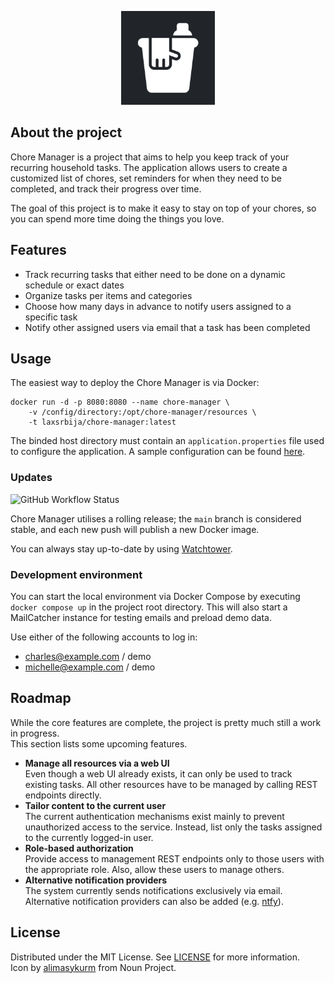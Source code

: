 <p align="center">
<img src="https://raw.githubusercontent.com/laxsrbija/chore-manager/main/chore-manager-frontend/src/assets/icon.png" width="150">
</p>


## About the project

Chore Manager is a project that aims to help you keep track of your recurring 
household tasks. The application allows users to create a customized list of chores, 
set reminders for when they need to be completed, and track their progress over time.

The goal of this project is to make it easy to stay on top of your chores, 
so you can spend more time doing the things you love.

## Features

* Track recurring tasks that either need to be done on a dynamic schedule or exact dates
* Organize tasks per items and categories
* Choose how many days in advance to notify users assigned to a specific task
* Notify other assigned users via email that a task has been completed

## Usage

The easiest way to deploy the Chore Manager is via Docker:

```
docker run -d -p 8080:8080 --name chore-manager \
    -v /config/directory:/opt/chore-manager/resources \
    -t laxsrbija/chore-manager:latest
```

The binded host directory must contain an `application.properties` file used to configure the application.
A sample configuration can be found [here](chore-manager-backend/chore-manager-application/src/main/resources/application-dev.properties).

### Updates

![GitHub Workflow Status](https://img.shields.io/github/actions/workflow/status/laxsrbija/chore-manager/publish.yml?label=deployment&style=for-the-badge)

Chore Manager utilises a rolling release; the `main` branch is considered stable, 
and each new push will publish a new Docker image.

You can always stay up-to-date by using [Watchtower](https://github.com/containrrr/watchtower).

### Development environment

You can start the local environment via Docker Compose by executing `docker compose up` in the project root directory.
This will also start a MailCatcher instance for testing emails and preload demo data.

Use either of the following accounts to log in:

* charles@example.com / demo
* michelle@example.com / demo

## Roadmap

While the core features are complete, the project is pretty much still a work in progress.  
This section lists some upcoming features.

- **Manage all resources via a web UI**  
Even though a web UI already exists, it can only be used to track existing tasks. All other
resources have to be managed by calling REST endpoints directly.
- **Tailor content to the current user**  
The current authentication mechanisms exist mainly to prevent unauthorized access to the service.
Instead, list only the tasks assigned to the currently logged-in user.
- **Role-based authorization**  
Provide access to management REST endpoints only to those users with the appropriate role. Also, allow
these users to manage others.
- **Alternative notification providers**  
The system currently sends notifications exclusively via email. 
Alternative notification providers can also be added (e.g. [ntfy](https://github.com/dschep/ntfy)).

## License

Distributed under the MIT License. See [LICENSE](LICENSE) for more information.  
Icon by [alimasykurm](https://thenounproject.com/alimasykurm/) from Noun Project.
